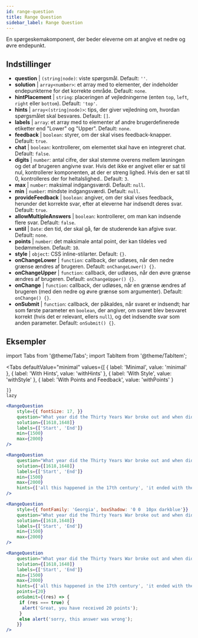 ```yaml
---
id: range-question
title: Range Question
sidebar_label: Range Question
---
```


En spørgeskemakomponent, der beder eleverne om at angive et nedre og øvre endepunkt.

## Indstillinger

* __question__ | `(string|node)`: viste spørgsmål. Default: `''`.
* __solution__ | `array<number>`: et array med to elementer, der indeholder endepunkterne for det korrekte område. Default: `none`.
* __hintPlacement__ | `string`: placeringen af vejledningerne (enten `top`, `left`, `right` eller `bottom`). Default: `'top'`.
* __hints__ | `array<(string|node)>`: tips, der giver vejledning om, hvordan spørgsmålet skal besvares. Default: `[]`.
* __labels__ | `array`: et array med to elementer af andre brugerdefinerede etiketter end "Lower" og "Upper". Default: `none`.
* __feedback__ | `boolean`: styrer, om der skal vises feedback-knapper. Default: `true`.
* __chat__ | `boolean`: kontrollerer, om elementet skal have en integreret chat. Default: `false`.
* __digits__ | `number`: antal cifre, der skal stemme overens mellem løsningen og det af brugeren angivne svar. Hvis det ikke er angivet eller er sat til nul, kontrollerer komponenten, at der er streng lighed. Hvis den er sat til 0, kontrolleres der for heltalslighed.. Default: `3`.
* __max__ | `number`: maksimal indgangsværdi. Default: `null`.
* __min__ | `number`: mindste indgangsværdi. Default: `null`.
* __provideFeedback__ | `boolean`: angiver, om der skal vises feedback, herunder det korrekte svar, efter at eleverne har indsendt deres svar. Default: `true`.
* __allowMultipleAnswers__ | `boolean`: kontrollerer, om man kan indsende flere svar. Default: `false`.
* __until__ | `Date`: den tid, der skal gå, før de studerende kan afgive svar. Default: `none`.
* __points__ | `number`: det maksimale antal point, der kan tildeles ved bedømmelsen. Default: `10`.
* __style__ | `object`: CSS inline-stilarter. Default: `{}`.
* __onChangeLower__ | `function`: callback, der udløses, når den nedre grænse ændres af brugeren. Default: `onChangeLower() {}`.
* __onChangeUpper__ | `function`: callback, der udløses, når den øvre grænse ændres af brugeren. Default: `onChangeUpper() {}`.
* __onChange__ | `function`: callback, der udløses, når en grænse ændres af brugeren (med den nedre og øvre grænse som argumenter). Default: `onChange() {}`.
* __onSubmit__ | `function`: callback, der påkaldes, når svaret er indsendt; har som første parameter en `boolean`, der angiver, om svaret blev besvaret korrekt (hvis det er relevant, ellers `null`), og det indsendte svar som anden parameter. Default: `onSubmit() {}`.


## Eksempler

import Tabs from '@theme/Tabs';
import TabItem from '@theme/TabItem';

<Tabs
    defaultValue="minimal"
    values={[
        { label: 'Minimal', value: 'minimal' },
        { label: 'With Hints', value: 'withHints' },
        { label: 'With Style', value: 'withStyle' },
        { label: 'With Points and Feedback', value: 'withPoints' }
        
    ]}
    lazy
>

<TabItem value="minimal">

```jsx live
<RangeQuestion
    style={{ fontSize: 17, }}
    question="What year did the Thirty Years War broke out and when did it?"
    solution={[1618,1648]}
    labels={['Start', 'End']}
    min={1500}
    max={2000}
/>
```

</TabItem>

<TabItem value="withHints">

```jsx live
<RangeQuestion
    question="What year did the Thirty Years War broke out and when did it?"
    solution={[1618,1648]}
    labels={['Start', 'End']}
    min={1500}
    max={2000}
    hints={['all this happened in the 17th century', 'it ended with the Peace of Westphalia in 1648']}
/>
```

</TabItem>

<TabItem value="withStyle">

```jsx live
<RangeQuestion
    style={{ fontFamily: 'Georgia', boxShadow: '0 0  10px darkblue'}}
    question="What year did the Thirty Years War broke out and when did it?"
    solution={[1618,1648]}
    labels={['Start', 'End']}
    min={1500}
    max={2000}
/>
```

</TabItem>

<TabItem value="withPoints">

```jsx live
<RangeQuestion
    question="What year did the Thirty Years War broke out and when did it?"
    solution={[1618,1648]}
    labels={['Start', 'End']}
    min={1500}
    max={2000}
    hints={['all this happened in the 17th century', 'it ended with the Peace of Westphalia in 1648']}
    points={20}
    onSubmit={(res) => {
     if (res === true) {
      alert('Great, you have received 20 points');
     }
     else alert('sorry, this answer was wrong');
    }}
/>
```

</TabItem>

</Tabs>

